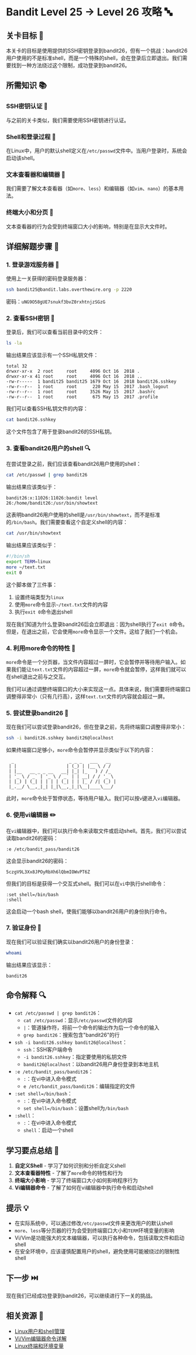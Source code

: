 # Bandit Level 25 → Level 26 攻略 🔤

## 关卡目标 🎯

本关卡的目标是使用提供的SSH密钥登录到bandit26，但有一个挑战：bandit26用户使用的不是标准shell，而是一个特殊的shell，会在登录后立即退出。我们需要找到一种方法绕过这个限制，成功登录到bandit26。

## 所需知识 📚

### SSH密钥认证 🔐

与之前的关卡类似，我们需要使用SSH密钥进行认证。

### Shell和登录过程 🐚

在Linux中，用户的默认shell定义在`/etc/passwd`文件中。当用户登录时，系统会启动该shell。

### 文本查看器和编辑器 📄

我们需要了解文本查看器（如`more`、`less`）和编辑器（如`vim`、`nano`）的基本用法。

### 终端大小和分页 📏

文本查看器的行为会受到终端窗口大小的影响，特别是在显示大文件时。

## 详细解题步骤 📝

### 1. 登录游戏服务器 🔐

使用上一关获得的密码登录服务器：

```bash
ssh bandit25@bandit.labs.overthewire.org -p 2220
```

密码：`uNG9O58gUE7snukf3bvZ0rxhtnjzSGzG`

### 2. 查看SSH密钥 🔑

登录后，我们可以查看当前目录中的文件：

```bash
ls -la
```

输出结果应该显示有一个SSH私钥文件：

```
total 32
drwxr-xr-x  2 root     root     4096 Oct 16  2018 .
drwxr-xr-x 41 root     root     4096 Oct 16  2018 ..
-rw-r-----  1 bandit25 bandit25 1679 Oct 16  2018 bandit26.sshkey
-rw-r--r--  1 root     root      220 May 15  2017 .bash_logout
-rw-r--r--  1 root     root     3526 May 15  2017 .bashrc
-rw-r--r--  1 root     root      675 May 15  2017 .profile
```

我们可以查看SSH私钥文件的内容：

```bash
cat bandit26.sshkey
```

这个文件包含了用于登录bandit26的SSH私钥。

### 3. 查看bandit26用户的shell 🔍

在尝试登录之前，我们应该查看bandit26用户使用的shell：

```bash
cat /etc/passwd | grep bandit26
```

输出结果应该类似于：

```
bandit26:x:11026:11026:bandit level 26:/home/bandit26:/usr/bin/showtext
```

这表明bandit26用户使用的shell是`/usr/bin/showtext`，而不是标准的`/bin/bash`。我们需要查看这个自定义shell的内容：

```bash
cat /usr/bin/showtext
```

输出结果应该类似于：

```bash
#!/bin/sh
export TERM=linux
more ~/text.txt
exit 0
```

这个脚本做了三件事：
1. 设置终端类型为`linux`
2. 使用`more`命令显示`~/text.txt`文件的内容
3. 执行`exit 0`命令退出shell

现在我们知道为什么登录bandit26后会立即退出：因为shell执行了`exit 0`命令。但是，在退出之前，它会使用`more`命令显示一个文件。这给了我们一个机会。

### 4. 利用more命令的特性 📏

`more`命令是一个分页器，当文件内容超过一屏时，它会暂停并等待用户输入。如果我们能让`text.txt`文件的内容超过一屏，`more`命令就会暂停，这样我们就可以在shell退出之前与之交互。

我们可以通过调整终端窗口的大小来实现这一点。具体来说，我们需要将终端窗口调整得非常小（只有几行高），这样`text.txt`文件的内容就会超过一屏。

### 5. 尝试登录bandit26 🔄

现在我们可以尝试登录bandit26，但在登录之前，先将终端窗口调整得非常小：

```bash
ssh -i bandit26.sshkey bandit26@localhost
```

如果终端窗口足够小，`more`命令会暂停并显示类似于以下的内容：

```
  _                     _ _ _   ___   __  
 | |                   | (_) | |__ \ / /  
 | |__   __ _ _ __   __| |_| |_   ) / /_  
 | '_ \ / _` | '_ \ / _` | | __| / / '_ \ 
 | |_) | (_| | | | | (_| | | |_ / /| (_) |
 |_.__/ \__,_|_| |_|\__,_|_|\__|____\___/ 
```

此时，`more`命令处于暂停状态，等待用户输入。我们可以按`v`键进入`vi`编辑器。

### 6. 使用vi编辑器 ✏️

在`vi`编辑器中，我们可以执行命令来读取文件或启动shell。首先，我们可以尝试读取bandit26的密码：

```
:e /etc/bandit_pass/bandit26
```

这会显示bandit26的密码：

```
5czgV9L3Xx8JPOyRbXh6lQbmIOWvPT6Z
```

但我们的目标是获得一个交互式shell。我们可以在`vi`中执行shell命令：

```
:set shell=/bin/bash
:shell
```

这会启动一个bash shell，使我们能够以bandit26用户的身份执行命令。

### 7. 验证身份 🧪

现在我们可以验证我们确实以bandit26用户的身份登录：

```bash
whoami
```

输出结果应该显示：

```
bandit26
```

## 命令解释 🔍

- `cat /etc/passwd | grep bandit26`：
  - `cat /etc/passwd`：显示`/etc/passwd`文件的内容
  - `|`：管道操作符，将前一个命令的输出作为后一个命令的输入
  - `grep bandit26`：搜索包含"bandit26"的行
- `ssh -i bandit26.sshkey bandit26@localhost`：
  - `ssh`：SSH客户端命令
  - `-i bandit26.sshkey`：指定要使用的私钥文件
  - `bandit26@localhost`：以bandit26用户身份登录到本地主机
- `:e /etc/bandit_pass/bandit26`：
  - `:`：在vi中进入命令模式
  - `e /etc/bandit_pass/bandit26`：编辑指定的文件
- `:set shell=/bin/bash`：
  - `:`：在vi中进入命令模式
  - `set shell=/bin/bash`：设置shell为`/bin/bash`
- `:shell`：
  - `:`：在vi中进入命令模式
  - `shell`：启动一个shell

## 学习要点总结 📌

1. **自定义Shell** - 学习了如何识别和分析自定义shell
2. **文本查看器特性** - 了解了`more`命令的特性和行为
3. **终端大小影响** - 学习了终端窗口大小如何影响程序行为
4. **Vi编辑器命令** - 了解了如何在vi编辑器中执行命令和启动shell

## 提示 💡

- 在实际系统中，可以通过修改`/etc/passwd`文件来更改用户的默认shell
- `more`、`less`等分页器的行为会受到终端窗口大小和`TERM`环境变量的影响
- Vi/Vim是功能强大的文本编辑器，可以执行各种命令，包括读取文件和启动shell
- 在安全环境中，应该谨慎配置用户的shell，避免使用可能被绕过的限制性shell

## 下一步 ⏭️

现在我们已经成功登录到bandit26，可以继续进行下一关的挑战。

## 相关资源 🔗

- [Linux用户和shell管理](https://www.digitalocean.com/community/tutorials/how-to-manage-users-and-groups-on-a-linux-server)
- [Vi/Vim编辑器命令详解](https://www.tutorialspoint.com/vim/vim_commands.htm)
- [Linux终端和环境变量](https://www.digitalocean.com/community/tutorials/how-to-read-and-set-environmental-and-shell-variables-on-a-linux-vps)
